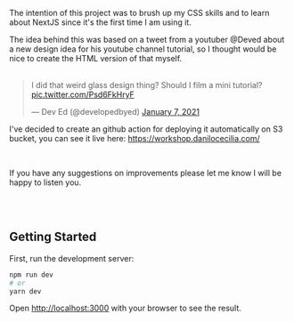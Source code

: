 The intention of this project was to brush up my CSS skills and to learn about NextJS since it's the first time I am using it.

The idea behind this was based on a tweet from a youtuber @Deved about a new design idea for his youtube channel tutorial, so I thought would be nice to create the HTML version of that myself.
<br/><br/>

<blockquote class="twitter-tweet"><p lang="en" dir="ltr">I did that weird glass design thing? Should I film a mini tutorial? <a href="https://t.co/Psd6FkHryF">pic.twitter.com/Psd6FkHryF</a></p>&mdash; Dev Ed (@developedbyed) <a href="https://twitter.com/developedbyed/status/1347274275309416450?ref_src=twsrc%5Etfw">January 7, 2021</a></blockquote>

I've decided to create an github action for deploying it automatically on S3 bucket, you can see it live here: https://workshop.danilocecilia.com/

<br/>

If you have any suggestions on improvements please let me know I will be happy to listen you.

<br/><br/>

## Getting Started

First, run the development server:

```bash
npm run dev
# or
yarn dev
```

Open [http://localhost:3000](http://localhost:3000) with your browser to see the result.
